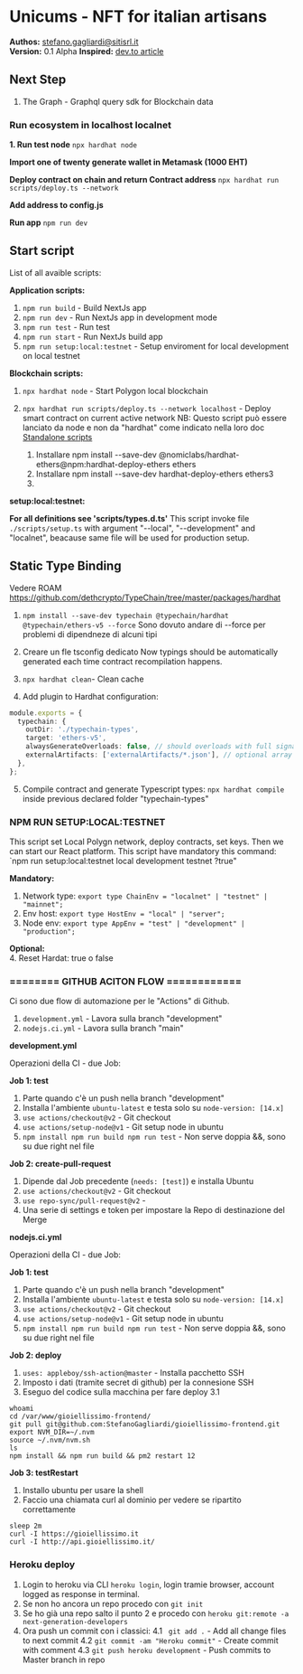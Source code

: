 # Unicums - NFT for italian artisans

**Authos:** [stefano.gagliardi@sitisrl.it](mailto:stefano.gagliardi@sitisrl.it)  
**Version:** 0.1 Alpha
**Inspired:** [dev.to article](https://dev.to/dabit3/building-scalable-full-stack-apps-on-ethereum-with-polygon-2cfb)

## Next Step

1. The Graph - Graphql query sdk for Blockchain data

### Run ecosystem in localhost localnet

**1. Run test node**
`npx hardhat node`

**Import one of twenty generate wallet in Metamask (1000 EHT)**

**Deploy contract on chain and return Contract address**
`npx hardhat run scripts/deploy.ts --network`

**Add address to config.js**

**Run app**
`npm run dev`

## Start script

List of all avaible scripts:

**Application scripts:**

1. `npm run build` - Build NextJs app
2. `npm run dev` - Run NextJs app in development mode
3. `npm run test` - Run test
4. `npm run start` - Run NextJs build app
5. `npm run setup:local:testnet` - Setup enviroment for local development on local testnet

**Blockchain scripts:**

1. `npx hardhat node` - Start Polygon local blockchain
2. `npx hardhat run scripts/deploy.ts --network localhost` - Deploy smart contract on current active network
   NB: Questo script può essere lanciato da node e non da "hardhat" come indicato nella loro doc [Standalone scripts](https://hardhat.org/guides/scripts.html#standalone-scripts-using-hardhat-as-a-library)

   1. Installare npm install --save-dev @nomiclabs/hardhat-ethers@npm:hardhat-deploy-ethers ethers
   2. Installare npm install --save-dev hardhat-deploy-ethers ethers3
   3.

**setup:local:testnet:**

**For all definitions see 'scripts/types.d.ts'**
This script invoke file `./scripts/setup.ts` with argument "--local", "--development" and "localnet", beacause same file will be used for production setup.

## Static Type Binding

Vedere ROAM
https://github.com/dethcrypto/TypeChain/tree/master/packages/hardhat

1. `npm install --save-dev typechain @typechain/hardhat @typechain/ethers-v5 --force`
   Sono dovuto andare di --force per problemi di dipendneze di alcuni tipi

2. Creare un fle tsconfig dedicato
   Now typings should be automatically generated each time contract recompilation happens.

3. `npx hardhat clean`- Clean cache

4. Add plugin to Hardhat configuration:

```typescript
module.exports = {
  typechain: {
    outDir: './typechain-types',
    target: 'ethers-v5',
    alwaysGenerateOverloads: false, // should overloads with full signatures like deposit(uint256) be generated always, even if there are no overloads?
    externalArtifacts: ['externalArtifacts/*.json'], // optional array of glob patterns with external artifacts to process (for example external libs from node_modules)
  },
};
```

5. Compile contract and generate Typescript types: `npx hardhat compile` inside previous declared folder "typechain-types"

### NPM RUN SETUP:LOCAL:TESTNET

This script set Local Polygn network, deploy contracts, set keys. Then we can start our React platform.
This script have mandatory this command: `npm run setup:local:testnet local development testnet ?true"

**Mandatory:**

1. Network type: `export type ChainEnv = "localnet" | "testnet" | "mainnet";`
2. Env host: `export type HostEnv = "local" | "server";`
3. Node env: `export type AppEnv = "test" | "development" | "production";`

**Optional:**  
4. Reset Hardat: true o false

### ======== GITHUB ACITON FLOW ============

Ci sono due flow di automazione per le "Actions" di Github.

1. `development.yml` - Lavora sulla branch "development"
2. `nodejs.ci.yml` - Lavora sulla branch "main"

**development.yml**

Operazioni della CI - due Job:

**Job 1: test**

1. Parte quando c'è un push nella branch "development"
2. Installa l'ambiente `ubuntu-latest` e testa solo su `node-version: [14.x]`
3. `use actions/checkout@v2` - Git checkout
4. `use actions/setup-node@v1` - Git setup node in ubuntu
5. `npm install npm run build npm run test` - Non serve doppia &&, sono su due right nel file

**Job 2: create-pull-request**

1. Dipende dal Job precedente (`needs: [test]`) e installa Ubuntu
2. `use actions/checkout@v2` - Git checkout
3. `use repo-sync/pull-request@v2` -
4. Una serie di settings e token per impostare la Repo di destinazione del Merge

**nodejs.ci.yml**

Operazioni della CI - due Job:

**Job 1: test**

1. Parte quando c'è un push nella branch "development"
2. Installa l'ambiente `ubuntu-latest` e testa solo su `node-version: [14.x]`
3. `use actions/checkout@v2` - Git checkout
4. `use actions/setup-node@v1` - Git setup node in ubuntu
5. `npm install npm run build npm run test` - Non serve doppia &&, sono su due right nel file

**Job 2: deploy**

1. `uses: appleboy/ssh-action@master` - Installa pacchetto SSH
2. Imposto i dati (tramite secret di github) per la connesione SSH
3. Eseguo del codice sulla macchina per fare deploy
   3.1

```shell
whoami
cd /var/www/gioiellissimo-frontend/
git pull git@github.com:StefanoGagliardi/gioiellissimo-frontend.git
export NVM_DIR=~/.nvm
source ~/.nvm/nvm.sh
ls
npm install && npm run build && pm2 restart 12
```

**Job 3: testRestart**

1. Installo ubuntu per usare la shell
2. Faccio una chiamata curl al dominio per vedere se ripartito correttamente

```
sleep 2m
curl -I https://gioiellissimo.it
curl -I http://api.gioiellissimo.it/
```

### Heroku deploy

1. Login to heroku via CLI `heroku login`, login tramie browser, account logged as response in terminal.
2. Se non ho ancora un repo procedo con `git init`
3. Se ho già una repo salto il punto 2 e procedo con `heroku git:remote -a next-generation-developers`
4. Ora push un commit con i classici:
   4.1  ` git add .` - Add all change files to next commit
   4.2  `git commit -am "Heroku commit"` - Create commit with comment
   4.3  `git push heroku development` - Push commits to Master branch in repo  